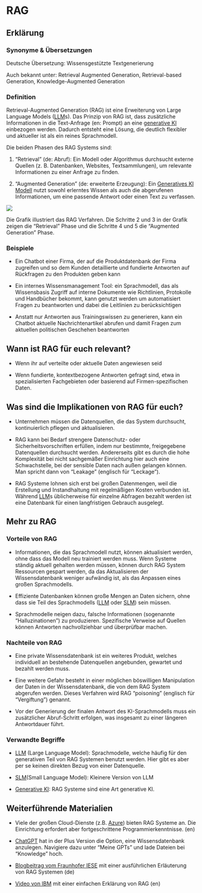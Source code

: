 # RAG
## Erklärung

### Synonyme & Übersetzungen

Deutsche Übersetzung: Wissensgestützte Textgenerierung

Auch bekannt unter: Retrieval Augmented Generation, Retrieval-based Generation, Knowledge-Augmented Generation

### Definition

Retrieval-Augmented Generation (RAG) ist eine Erweiterung von Large Language Models ([LLM](https://civic-data.de/selbstlernmaterial/#llm)s). Das Prinzip von RAG ist, dass zusätzliche Informationen in die Text-Anfrage (en: Prompt) an eine [generative KI](https://civic-data.de/selbstlernmaterial/#generative-ki) einbezogen werden. Dadurch entsteht eine Lösung, die deutlich flexibler und aktueller ist als ein reines Sprachmodell.

Die beiden Phasen des RAG Systems sind:

1.  “Retrieval” (de: Abruf): Ein Modell oder Algorithmus durchsucht externe Quellen (z. B. Datenbanken, Websites, Textsammlungen), um relevante Informationen zu einer Anfrage zu finden.

2.  “Augmented Generation” (de: erweiterte Erzeugung): Ein [Generatives KI Modell](https://civic-data.de/selbstlernmaterial/#generative-ki) nutzt sowohl erlerntes Wissen als auch die abgerufenen Informationen, um eine passende Antwort oder einen Text zu verfassen.

![](https://civic-data.de/app/uploads/rag.svg)



Die Grafik illustriert das RAG Verfahren. Die Schritte 2 und 3 in der Grafik zeigen die “Retrieval” Phase und die Schritte 4 und 5 die “Augmented Generation” Phase.

### Beispiele

- Ein Chatbot einer Firma, der auf die Produktdatenbank der Firma zugreifen und so dem Kunden detaillierte und fundierte Antworten auf Rückfragen zu den Produkten geben kann

- Ein internes Wissensmanagement Tool: ein Sprachmodell, das als Wissensbasis Zugriff auf interne Dokumente wie Richtlinien, Protokolle und Handbücher bekommt, kann genutzt werden um automatisiert Fragen zu beantworten und dabei die Leitlinien zu berücksichtigen

- Anstatt nur Antworten aus Trainingswissen zu generieren, kann ein Chatbot aktuelle Nachrichtenartikel abrufen und damit Fragen zum aktuellen politischen Geschehen beantworten

## Wann ist RAG für euch relevant? 

- Wenn ihr auf verteilte oder aktuelle Daten angewiesen seid

- Wenn fundierte, kontextbezogene Antworten gefragt sind, etwa in spezialisierten Fachgebieten oder basierend auf Firmen-spezifischen Daten.

## Was sind die Implikationen von RAG für euch? 

- Unternehmen müssen die Datenquellen, die das System durchsucht, kontinuierlich pflegen und aktualisieren.

- RAG kann bei Bedarf strengere Datenschutz- oder Sicherheitsvorschriften erfüllen, indem nur bestimmte, freigegebene Datenquellen durchsucht werden. Andererseits gibt es durch die hohe Komplexität bei nicht sachgemäßer Einrichtung hier auch eine Schwachstelle, bei der sensible Daten nach außen gelangen können. Man spricht dann von “Leakage” (englisch für “Leckage”).

- RAG Systeme lohnen sich erst bei großen Datenmengen, weil die Erstellung und Instandhaltung mit regelmäßigen Kosten verbunden ist. Während [LLM](https://civic-data.de/selbstlernmaterial/#llm)s üblicherweise für einzelne Abfragen bezahlt werden ist eine Datenbank für einen langfristigen Gebrauch ausgelegt.

## Mehr zu RAG

### Vorteile von RAG

- Informationen, die das Sprachmodell nutzt, können aktualisiert werden, ohne dass das Modell neu trainiert werden muss. Wenn Systeme ständig aktuell gehalten werden müssen, können durch RAG System Ressourcen gespart werden, da das Aktualisieren der Wissensdatenbank weniger aufwändig ist, als das Anpassen eines großen Sprachmodells.

- Effiziente Datenbanken können große Mengen an Daten sichern, ohne dass sie Teil des Sprachmodells ([LLM](https://civic-data.de/selbstlernmaterial/#llm) oder [SLM](https://civic-data.de/selbstlernmaterial/#slm)) sein müssen.

- Sprachmodelle neigen dazu, falsche Informationen (sogenannte “Halluzinationen”) zu produzieren. Spezifische Verweise auf Quellen können Antworten nachvollziehbar und überprüfbar machen.

### Nachteile von RAG

- Eine private Wissensdatenbank ist ein weiteres Produkt, welches individuell an bestehende Datenquellen angebunden, gewartet und bezahlt werden muss.

- Eine weitere Gefahr besteht in einer möglichen böswilligen Manipulation der Daten in der Wissensdatenbank, die von dem RAG System abgerufen werden. Dieses Verfahren wird RAG “poisoning” (englisch für “Vergiftung”) genannt.

- Vor der Generierung der finalen Antwort des KI-Sprachmodells muss ein zusätzlicher Abruf-Schritt erfolgen, was insgesamt zu einer längeren Antwortdauer führt.

### Verwandte Begriffe

- [LLM](https://civic-data.de/selbstlernmaterial/#llm) (Large Language Model): Sprachmodelle, welche häufig für den generativen Teil von RAG Systemen benutzt werden. Hier gibt es aber per se keinen direkten Bezug von einer Datenquelle.

- [SLM](https://civic-data.de/selbstlernmaterial/#slm)(Small Language Model): Kleinere Version von LLM

- [Generative KI](https://civic-data.de/selbstlernmaterial/#generative-ki): RAG Systeme sind eine Art generative KI.

## Weiterführende Materialien

- Viele der großen Cloud-Dienste (z.B. [Azure](https://learn.microsoft.com/en-us/azure/search/retrieval-augmented-generation-overview)) bieten RAG Systeme an. Die Einrichtung erfordert aber fortgeschrittene Programmierkenntnisse. (en)

- [ChatGPT](https://civic-data.de/selbstlernmaterial/#chatgpt) hat in der Plus Version die Option, eine Wissensdatenbank anzulegen. Navigiere dazu unter “Meine GPTs” und lade Dateien bei “Knowledge” hoch.

- [Blogbeitrag vom Fraunhofer IESE](https://www.iese.fraunhofer.de/blog/retrieval-augmented-generation-rag/) mit einer ausführlichen Erläuterung von RAG Systemen (de)

- [Video von IBM](https://youtu.be/T-D1OfcDW1M?si=dqwuzI_xFOT0ds8x) mit einer einfachen Erklärung von RAG (en)

